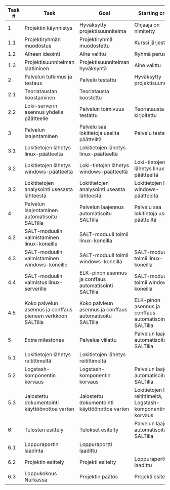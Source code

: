 |Task #|Task|Goal|Starting criteria|Hours|
|------|----|----|-----------------|-----|
|1|Projektin käynnistys|Hyväksytty projektisuunnitelma|Ohjaaja on nimitetty|28|
|1.1|Projektiryhmän muodostus|Projektiryhmä muodostettu|Kurssi järjestetään|7|
|1.2|Aiheen ideointi|Aihe valittu|Ryhmä perustettu|14|
|1.3|Projektisuunnitelman laatiminen |Projektisuunnitelman hyväksyntä|Aihe valittu|7|
|2|Palvelun tutkimus ja testaus|Palvelu testattu|Hyväksytty projektisuunnitelma|28|
|2.1|Teoriataustan koostaminen|Teoriatausta koostettu| |14|
|2.2|Loki-serverin asennus yhdelle päätteelle|Palvelun toimivuus testattu|Teoriatausta kirjoitettu|14|
|3|Palvelun laajentaminen|Palvelu saa lokitietoja useilta päätteiltä|Palvelu testattu|42|
|3.1|Lokitietojen lähetys linux-päätteeltä|Lokitietojen lähetys linux-päätteeltä| |14|
|3.2|Lokitietojen lähetys windows-päätteeltä|Loki-tietojen lähetys windows-päätteeltä|Loki-tietojen lähetys linux-päätteeltä|14|
|3.3|Lokititetojen analysointi usesasta lähteestä|Lokititetojen analysointi useasta lähteestä|Lokitietojen lähetys windows-päätteeltä|14|
|4|Palvelun laajentaminen automatisoitu SALTilla|Palvelun laajennus automatisoitu SALTilla|Palvelu saa lokitietoja useilta päätteiltä|70|
|4.2|SALT-moduulin valmistaminen linux-koneille|SALT-moduuli toimii linux-koneilla| |14|
|4.3|SALT-moduulin valmistaminen windows-koneille|SALT-moduuli toimii windows-koneilla|SALT-moduuli toimii linux-koneilla|28|
|4.4|SALT-moduulin valmistus linux-serverille|ELK-pinon asennus ja conffaus automatisointi SALTilla|SALT-moduuli toimii windows-koneilla|28|
|4.5|Koko palvelun asennus ja conffaus pieneen verkkoon SALTilla|Koko palvleun asennus ja conffaus automatisoitu SALTilla|ELK-pinon asennus ja conffaus automatisointi SALTilla|35|
|5|Extra milestones|Palvelua viilattu|Palvelun laajennus automatisoitu SALTilla|88|
|5.1|Lokitietojen lähetys reitittimeltä|Lokitietojen lähetys reitittimeltä| |35|
|5.2|Logstash-komponentin korvaus|Logstash-komponentin korvaus|Palvelun laajennus automatisoitu SALTilla|35|
|5.3|Jalostettu dokumentointi käyttöönottoa varten|Jalostettu dokumentointi käyttöönottoa varten|Lokitietojen lähetys reitittimeltä, Logstash-komponentin korvaus|18|
|6|Tulosten esittely|Tulokset esitelty|Palvelun laajennus automatisoitu SALTilla|14|
|6.1|Loppuraportin laadinta|Loppuraportti laadittu| |12|
|6.2|Projektin esittely|Projekti esitelty|Loppuraportti laadittu|2|
|6.3|Loppukokous Nurkassa|Projektin päätös|Projekti esitelty|0|
